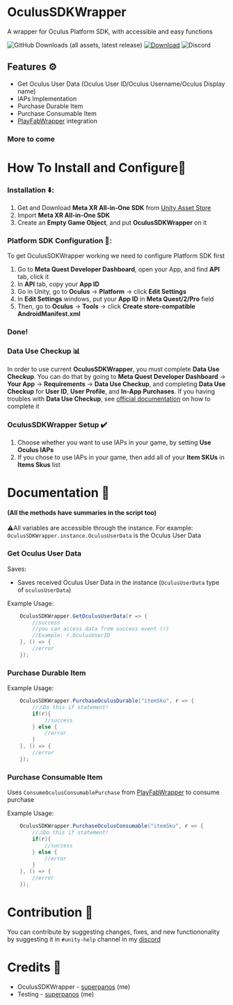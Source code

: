 # OculusSDKWrapper
A wrapper for Oculus Platform SDK, with accessible and easy functions

![GitHub Downloads (all assets, latest release)](https://img.shields.io/github/downloads/superpanos/OculusSDKWrapper/latest/total)
[![Download](https://img.shields.io/badge/Download-blue.svg)](https://github.com/superpanos/OculusSDKWrapper/releases)
![Discord](https://img.shields.io/discord/1045754111842320414)

## Features ⚙️
- Get Oculus User Data (Oculus User ID/Oculus Username/Oculus Display name)
- IAPs Implementation
- Purchase Durable Item
- Purchase Consumable Item
- [PlayFabWrapper](https://github.com/superpanos/PlayFabWrapper) integration
### More to come

# How To Install and Configure📲
### Installation ⬇️:
1. Get and Download **Meta XR All-in-One SDK** from [Unity Asset Store](https://assetstore.unity.com/packages/tools/integration/meta-xr-all-in-one-sdk-269657)
2. Import **Meta XR All-in-One SDK**
3. Create an **Empty Game Object**, and put **OculusSDKWrapper** on it

### Platform SDK Configuration 🔧:
To get OculusSDKWrapper working we need to configure Platform SDK first

1. Go to **Meta Quest Developer Dashboard**, open your App, and find **API** tab, click it
2. In **API** tab, copy your **App ID**
3. Go in Unity, go to **Oculus** -> **Platform** -> click **Edit Settings**
4. In **Edit Settings** windows, put your **App ID** in **Meta Quest/2/Pro** field
5. Then, go to **Oculus** -> **Tools** -> click **Create store-compatible AndroidManifest.xml**
### Done!

### Data Use Checkup 📊
In order to use current **OculusSDKWrapper**, you must complete **Data Use Checkup**. You can do that by going to **Meta Quest Developer Dashboard** -> **Your App** -> **Requirements** -> **Data Use Checkup**, and completing **Data Use Checkup** for **User ID**, **User Profile**, and **In-App Purchases**. If you having troubles with **Data Use Checkup**, see [official documentation](https://developer.oculus.com/resources/publish-data-use/) on how to complete it

### OculusSDKWrapper Setup ✔️
1. Choose whether you want to use IAPs in your game, by setting **Use Oculus IAPs** 
2. If you chose to use IAPs in your game, then add all of your **Item SKUs** in **Items Skus** list

# Documentation 📑

#### (All the methods have summaries in the script too)
⚠️All variables are accessible through the instance. For example: `OculusSDKWrapper.instance.OculusUserData` is the Oculus User Data

### Get Oculus User Data

Saves:

- Saves received Oculus User Data in the instance (`OculusUserData` type of `oculusUserData`)

Example Usage:
```csharp
    OculusSDKWrapper.GetOculusUserData(r => {
        //success
        //you can access data from success event (r)
        //Example: r.OculusUserID
    }, () => {
        //error
    });
```

### Purchase Durable Item

Example Usage:
```csharp
    OculusSDKWrapper.PurchaseOculusDurable("itemSku", r => {
        //⚠️Do this if statement!
        if(r){
            //success
        } else {
            //error
        }
    }, () => {
        //error
    });
```

### Purchase Consumable Item

Uses `ConsumeOculusConsumablePurchase` from [PlayFabWrapper](https://github.com/superpanos/PlayFabWrapper) to consume purchase

Example Usage:
```csharp
    OculusSDKWrapper.PurchaseOculusConsumable("itemSku", r => {
        //⚠️Do this if statement!
        if(r){
            //success
        } else {
            //error
        }
    }, () => {
        //error
    });
```

# Contribution 🤝
You can contribute by suggesting changes, fixes, and new functiononality by suggesting it in `#unity-help` channel in my [discord](https://discord.gg/catosvr)

# Credits 🙌

- OculusSDKWrapper - [superpanos](https://github.com/superpanos) (me)
- Testing - [superpanos](https://github.com/superpanos) (me)
